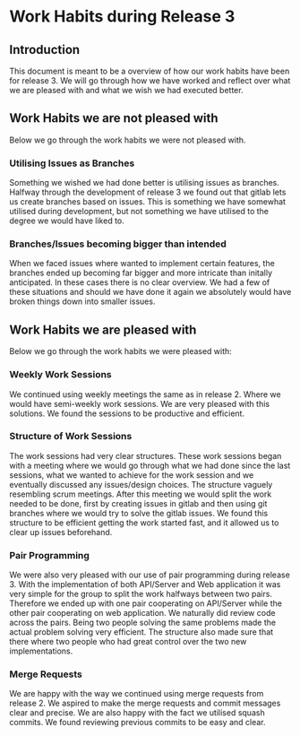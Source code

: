 # Work Habits during Release 3

## Introduction

This document is meant to be a overview of how our work habits have been for release 3. We will go through how we have worked and reflect over what we are pleased with and what we wish we had executed better.

## Work Habits we are not pleased with

Below we go through the work habits we were not pleased with.

### Utilising Issues as Branches

Something we wished we had done better is utilising issues as branches. Halfway through the development of release 3 we found out that gitlab lets us create branches based on issues. This is something we have somewhat utilised during development, but not something we have utilised to the degree we would have liked to.

### Branches/Issues becoming bigger than intended

When we faced issues where wanted to implement certain features, the branches ended up becoming far bigger and more intricate than initally anticipated. In these cases there is no clear overview. We had a few of these situations and should we have done it again we absolutely would have broken things down into smaller issues.

## Work Habits we are pleased with

Below we go through the work habits we were pleased with:

### Weekly Work Sessions

We continued using weekly meetings the same as in release 2. Where we would have semi-weekly work sessions. We are very pleased with this solutions. We found the sessions to be productive and efficient.

### Structure of Work Sessions

The work sessions had very clear structures.
These work sessions began with a meeting where we would go through what we had done since the last sessions, what we wanted to achieve for the work session and we eventually discussed any issues/design choices. The structure vaguely resembling scrum meetings. After this meeting we would split the work needed to be done, first by creating issues in gitlab and then using git branches where we would try to solve the gitlab issues. We found this structure to be efficient getting the work started fast, and it allowed us to clear up issues beforehand.

### Pair Programming

We were also very pleased with our use of pair programming during release 3. With the implementation of both API/Server and Web application it was very simple for the group to split the work halfways between two pairs. Therefore we ended up with one pair cooperating on API/Server while the other pair cooperating on web application. We naturally did review code across the pairs. Being two people solving the same problems made the actual problem solving very efficient. The structure also made sure that there where two people who had great control over the two new implementations.

### Merge Requests

We are happy with the way we continued using merge requests from release 2. We aspired to make the merge requests and commit messages clear and precise. We are also happy with the fact we utilised squash commits. We found reviewing previous commits to be easy and clear.
